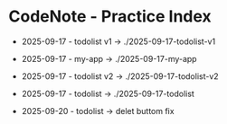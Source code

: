 # CodeNote - Practice Index

- 2025-09-17 - todolist v1 → ./2025-09-17-todolist-v1
- 2025-09-17 - my-app      → ./2025-09-17-my-app

- 2025-09-17 - todolist v2 → ./2025-09-17-todolist-v2
- 2025-09-17 - todolist → ./2025-09-17-todolist
- 2025-09-20 - todolist -> delet buttom fix
